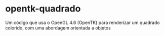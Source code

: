 # opentk-quadrado

Um código que usa o OpenGL 4.6 (OpenTK) para renderizar um quadrado colorido, com uma abordagem orientada a objetos
